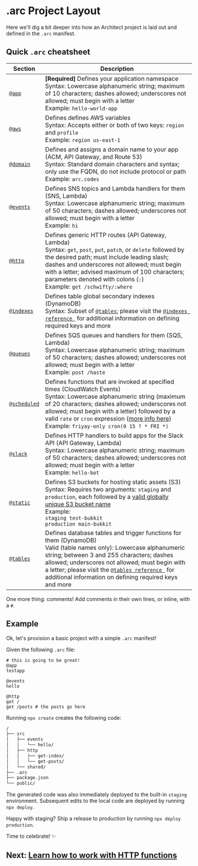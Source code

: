 # .arc Project Layout

Here we'll dig a bit deeper into how an Architect project is laid out and defined in the `.arc` manifest.

## Quick `.arc` cheatsheet

Section                               | Description
------------------------------------- | ------------------------------------------------------------------------------------
[`@app`](/reference/app)              | **[Required]** Defines your application namespace<br />Syntax: Lowercase alphanumeric string; maximum of 10 characters; dashes allowed; underscores not allowed; must begin with a letter<br />Example: `hello-world-app`
[`@aws`](/reference/aws)              | Defines defines AWS variables<br />Syntax: Accepts either or both of two keys: `region` and `profile`<br />Example: `region us-east-1`
[`@domain`](/reference/domain)        | Defines and assigns a domain name to your app (ACM, API Gateway, and Route 53)<br />Syntax: Standard domain characters and syntax; only use the FQDN, do not include protocol or path<br />Example: `arc.codes`
[`@events`](/reference/events)        | Defines SNS topics and Lambda handlers for them (SNS, Lambda)<br />Syntax: Lowercase alphanumeric string; maximum of 50 characters; dashes allowed; underscores not allowed; must begin with a letter<br />Example: `hi`
[`@http`](/reference/http)            | Defines generic HTTP routes (API Gateway, Lambda)<br />Syntax: `get`, `post`, `put`, `patch`, or `delete` followed by the desired path; must include leading slash; dashes and underscores not allowed; must begin with a letter; advised maximum of 100 characters; parameters denoted with colons (`:`)<br />Example: `get /schwifty/:where`
[`@indexes`](/reference/indexes)      | Defines table global secondary indexes (DynamoDB)<br />Syntax: Subset of [`@tables`](/reference/tables); please visit the [`@indexes reference `](/reference/indexes) for additional information on defining required keys and more
[`@queues`](/reference/queues)            | Defines SQS queues and handlers for them (SQS, Lambda)<br />Syntax: Lowercase alphanumeric string; maximum of 50 characters; dashes allowed; underscores not allowed; must begin with a letter<br />Example: `post /haste`
[`@scheduled`](/reference/scheduled)  | Defines functions that are invoked at specified times (CloudWatch Events)<br />Syntax: Lowercase alphanumeric string (maximum of 20 characters; dashes allowed; underscores not allowed; must begin with a letter) followed by a valid `rate` or `cron` expression ([more info here](https://docs.aws.amazon.com/lambda/latest/dg/tutorial-scheduled-events-schedule-expressions.html))<br />Example: `friyay-only cron(0 15 ? * FRI *)`
[`@slack`](/reference/slack)          | Defines HTTP handlers to build apps for the Slack API (API Gateway, Lambda)<br />Syntax: Lowercase alphanumeric string; maximum of 50 characters; dashes allowed; underscores not allowed; must begin with a letter<br />Example: `hello-bot`
[`@static`](/reference/static)        | Defines S3 buckets for hosting static assets (S3)<br />Syntax: Requires two arguments: `staging` and `production`, each followed by a [valid globally unique S3 bucket name](https://docs.aws.amazon.com/AmazonS3/latest/dev/BucketRestrictions.html#bucketnamingrules)<br />Example:<br />`staging test-bukkit`<br />`production main-bukkit`
[`@tables`](/reference/tables)        | Defines database tables and trigger functions for them (DynamoDB)<br />Valid (table names only): Lowercase alphanumeric string; between 3 and 255 characters; dashes allowed; underscores not allowed; must begin with a letter; please visit the [`@tables reference `](/reference/tables) for additional information on defining required keys and more

One more thing: comments! Add comments in their own lines, or inline, with a `#`. 

## Example

Ok, let's provision a basic project with a simple `.arc` manifest!

Given the following `.arc` file:

```arc
# this is going to be great!
@app
testapp

@events
hello

@http
get /
get /posts # the posts go here
```

Running `npx create` creates the following code:

```bash
/
├── src
│   ├── events
│   │   └── hello/
│   ├── http
│   │   ├── get-index/
│   │   └── get-posts/
│   └── shared/
├── .arc
├── package.json
└── public/
```

The generated code was also immediately deployed to the built-in `staging` environment. Subsequent edits to the local code are deployed by running `npx deploy`.

Happy with staging? Ship a release to production by running `npx deploy production`. 

Time to celebrate! ✨

## Next: [Learn how to work with HTTP functions](/guides/http)
